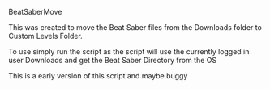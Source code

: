 BeatSaberMove

This was created to move the Beat Saber files from the Downloads folder to Custom Levels Folder.

To use simply run the script as the script will use the currently logged in user Downloads and get the Beat Saber Directory from the OS

This is a early version of this script and maybe buggy